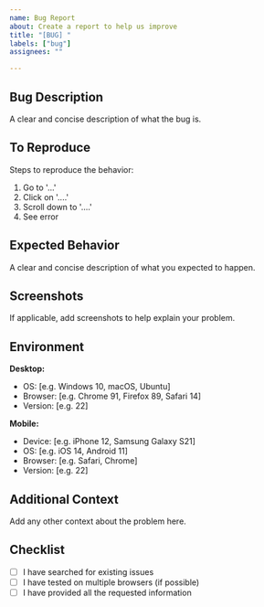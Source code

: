 ```yaml
---
name: Bug Report
about: Create a report to help us improve
title: "[BUG] "
labels: ["bug"]
assignees: ""

---
```


## Bug Description
A clear and concise description of what the bug is.

## To Reproduce
Steps to reproduce the behavior:
1. Go to '...'
2. Click on '....'
3. Scroll down to '....'
4. See error

## Expected Behavior
A clear and concise description of what you expected to happen.

## Screenshots
If applicable, add screenshots to help explain your problem.

## Environment
**Desktop:**
- OS: [e.g. Windows 10, macOS, Ubuntu]
- Browser: [e.g. Chrome 91, Firefox 89, Safari 14]
- Version: [e.g. 22]

**Mobile:**
- Device: [e.g. iPhone 12, Samsung Galaxy S21]
- OS: [e.g. iOS 14, Android 11]
- Browser: [e.g. Safari, Chrome]
- Version: [e.g. 22]

## Additional Context
Add any other context about the problem here.

## Checklist
- [ ] I have searched for existing issues
- [ ] I have tested on multiple browsers (if possible)
- [ ] I have provided all the requested information
